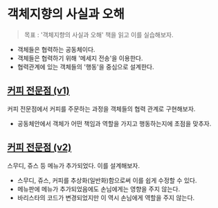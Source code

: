 # 객체지향의 사실과 오해
> 목표 : '객체지향의 사실과 오해' 책을 읽고 이를 실습해보자.

- 객체들은 협력하는 공동체이다.
- 객체들은 협력하기 위해 '메세지 전송'을 이용한다.
- 협력관계에 있는 객체들의 '행동'을 중심으로 설계한다.

## [커피 전문점 (v1)](src/v1/Example.md)
커피 전문점에서 커피를 주문하는 과정을 객체들의 협력 관계로 구현해보자.
 - 공동체안에서 객체가 어떤 책임과 역할을 가지고 행동하는지에 초점을 맞추자.

## [커피 전문점 (v2)](src/v2/Example.md)
스무디, 쥬스 등 메뉴가 추가되었다. 이를 설계해보자.
 - 스무디, 쥬스, 커피를 추상화(일반화)함으로써 이를 쉽게 수정할 수 있다.
 - 메뉴판에 메뉴가 추가되었음에도 손님에게는 영향을 주지 않는다.
 - 바리스타의 코드가 변경되었지만 이 역시 손님에게 역할을 주지 않는다.

